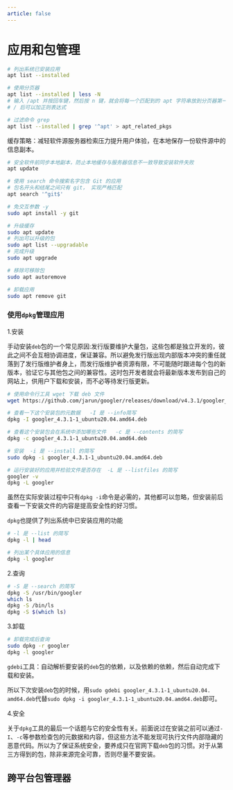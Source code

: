 ```yaml
---
article: false
---
```


# 应用和包管理

```bash
# 列出系统已安装应用
apt list --installed

# 使用分页器
apt list --installed | less -N
# 输入 /apt 并按回车键，然后按 n 键，就会将每一个匹配到的 apt 字符串放到分页器第一行
# / 后可以加正则表达式

# 过滤命令 grep
apt list --installed | grep '^apt' > apt_related_pkgs
```

缓存策略：减轻软件源服务器检索压力提升用户体验，在本地保存一份软件源中的信息副本。

```bash
# 安全软件前同步本地副本，防止本地缓存与服务器信息不一致导致安装软件失败
apt update

# 使用 search 命令搜索名字包含 Git 的应用
# 包名开头和结尾之间只有 git， 实现严格匹配
apt search '^git$'

# 免交互参数 -y
sudo apt install -y git

# 升级缓存
sudo apt update
# 列出可以升级的包
sudo apt list --upgradable
# 完成升级
sudo apt upgrade

# 移除可移除包
sudo apt autoremove

# 卸载应用
sudo apt remove git
```

### 使用`dpkg`管理应用

1.安装

手动安装`deb`包的一个常见原因:发行版要维护大量包，这些包都是独立开发的，彼此之间不会互相协调进度，保证兼容。所以避免发行版出现内部版本冲突的重任就落到了发行版维护者身上，而发行版维护者资源有限，不可能随时跟进每个包的新版本，验证它与其他包之间的兼容性。这时包开发者就会将最新版本发布到自己的网站上，供用户下载和安装，而不必等待发行版更新。

```bash
# 使用命令行工具 wget 下载 deb 文件
wget https://github.com/jarun/googler/releases/download/v4.3.1/googler_4.3.1-1_ubuntu20.04.amd64.deb

# 查看一下这个安装包的元数据   -I 是 --info简写
dpkg -I googler_4.3.1-1_ubuntu20.04.amd64.deb

# 查看这个安装包会在系统中添加哪些文件   -c 是 --contents 的简写
dpkg -c googler_4.3.1-1_ubuntu20.04.amd64.deb

# 安装  -i 是 --install 的简写
sudo dpkg -i googler_4.3.1-1_ubuntu20.04.amd64.deb

# 运行安装好的应用并检验文件是否存在  -L 是 --listfiles 的简写
googler -v
dpkg -L googler
```

虽然在实际安装过程中只有`dpkg -i`命令是必需的，其他都可以忽略，但安装前后查看一下安装文件的内容是提高安全性的好习惯。

`dpkg`也提供了列出系统中已安装应用的功能

```bash
# -l 是 --list 的简写
dpkg -l | head

# 列出某个具体应用的信息
dpkg -l googler
```

2.查询

```bash
# -S 是 --search 的简写
dpkg -S /usr/bin/googler
which ls
dpkg -S /bin/ls
dpkg -S $(which ls)
```

3.卸载

```bash
# 卸载完成后查询
sudo dpkg -r googler
dpkg -l googler
```

`gdebi`工具：自动解析要安装的`deb`包的依赖，以及依赖的依赖，然后自动完成下载和安装。

所以下次安装`deb`包的时候，用`sudo gdebi googler_4.3.1-1_ubuntu20.04. amd64.deb`代替`sudo dpkg -i googler_4.3.1-1_ubuntu20.04.amd64.deb`即可。

4.安全

关于`dpkg`工具的最后一个话题与它的安全性有关。前面说过在安装之前可以通过`-I`、`-c`等参数检查包的元数据和内容，但这些方法不能发现可执行文件内部隐藏的恶意代码。所以为了保证系统安全，要养成只在官网下载`deb`包的习惯。对于从第三方得到的包，除非来源完全可靠，否则尽量不要安装。

## 跨平台包管理器






























